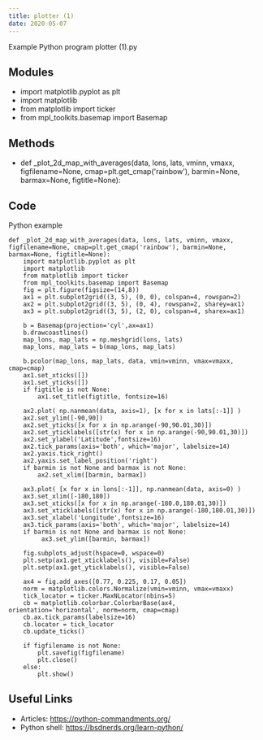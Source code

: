 ```yaml
---
title: plotter (1)
date: 2020-05-07
---
```

Example Python program plotter (1).py

## Modules

* import matplotlib.pyplot as plt
* import matplotlib
* from matplotlib import ticker
* from mpl_toolkits.basemap import Basemap

## Methods

* def _plot_2d_map_with_averages(data, lons, lats, vminn, vmaxx, figfilename=None, cmap=plt.get_cmap('rainbow'), barmin=None, barmax=None, figtitle=None):

## Code

Python example

    def _plot_2d_map_with_averages(data, lons, lats, vminn, vmaxx, figfilename=None, cmap=plt.get_cmap('rainbow'), barmin=None, barmax=None, figtitle=None):
        import matplotlib.pyplot as plt
        import matplotlib
        from matplotlib import ticker
        from mpl_toolkits.basemap import Basemap
        fig = plt.figure(figsize=(14,8))
        ax1 = plt.subplot2grid((3, 5), (0, 0), colspan=4, rowspan=2)
        ax2 = plt.subplot2grid((3, 5), (0, 4), rowspan=2, sharey=ax1)
        ax3 = plt.subplot2grid((3, 5), (2, 0), colspan=4, sharex=ax1)
    
        b = Basemap(projection='cyl',ax=ax1)
        b.drawcoastlines()
        map_lons, map_lats = np.meshgrid(lons, lats)
        map_lons, map_lats = b(map_lons, map_lats)
    
        b.pcolor(map_lons, map_lats, data, vmin=vminn, vmax=vmaxx, cmap=cmap)
        ax1.set_xticks([])
        ax1.set_yticks([])
        if figtitle is not None:
            ax1.set_title(figtitle, fontsize=16)
    
        ax2.plot( np.nanmean(data, axis=1), [x for x in lats[:-1]] )
        ax2.set_ylim([-90,90])
        ax2.set_yticks([x for x in np.arange(-90,90.01,30)])
        ax2.set_yticklabels([str(x) for x in np.arange(-90,90.01,30)])
        ax2.set_ylabel('Latitude',fontsize=16)
        ax2.tick_params(axis='both', which='major', labelsize=14)
        ax2.yaxis.tick_right()
        ax2.yaxis.set_label_position('right')
        if barmin is not None and barmax is not None:
            ax2.set_xlim([barmin, barmax])
    
        ax3.plot( [x for x in lons[:-1]], np.nanmean(data, axis=0) )
        ax3.set_xlim([-180,180])
        ax3.set_xticks([x for x in np.arange(-180.0,180.01,30)])
        ax3.set_xticklabels([str(x) for x in np.arange(-180,180.01,30)])
        ax3.set_xlabel('Longitude',fontsize=16)
        ax3.tick_params(axis='both', which='major', labelsize=14)
        if barmin is not None and barmax is not None:
             ax3.set_ylim([barmin, barmax])
    
        fig.subplots_adjust(hspace=0, wspace=0)
        plt.setp(ax1.get_xticklabels(), visible=False)
        plt.setp(ax1.get_yticklabels(), visible=False)
    
        ax4 = fig.add_axes([0.77, 0.225, 0.17, 0.05])
        norm = matplotlib.colors.Normalize(vmin=vminn, vmax=vmaxx)
        tick_locator = ticker.MaxNLocator(nbins=5)
        cb = matplotlib.colorbar.ColorbarBase(ax4, orientation='horizontal', norm=norm, cmap=cmap)
        cb.ax.tick_params(labelsize=16)
        cb.locator = tick_locator
        cb.update_ticks()
    
        if figfilename is not None:
            plt.savefig(figfilename)
            plt.close()
        else:
            plt.show()

## Useful Links

- Articles: https://python-commandments.org/
- Python shell: https://bsdnerds.org/learn-python/
